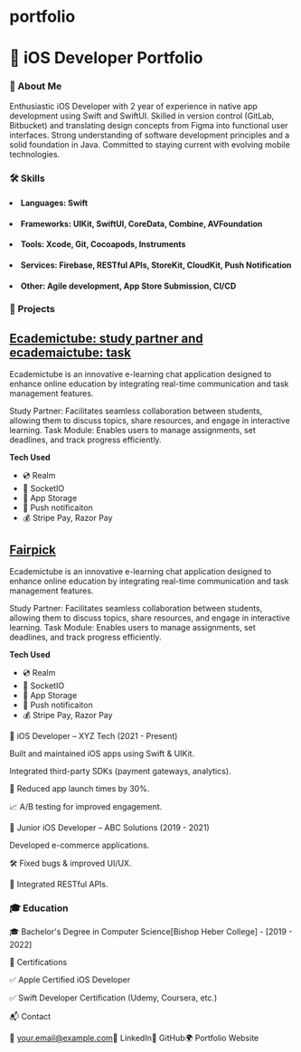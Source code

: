 # portfolio

<h1>📱 iOS Developer Portfolio </h1>

### 🚀 About Me

Enthusiastic iOS Developer with 2 year of experience in native app development using Swift and SwiftUI. Skilled in version control (GitLab, Bitbucket) and translating design concepts from Figma into functional user interfaces. Strong understanding of software development principles and a solid foundation in Java. Committed to staying current with evolving mobile technologies.

### 🛠 Skills

<h4><li>Languages: Swift</li></h4>

<h4><li>Frameworks: UIKit, SwiftUI, CoreData, Combine, AVFoundation</li></h4>

<h4><li>Tools: Xcode, Git, Cocoapods, Instruments</li></h4>

<h4><li>Services: Firebase, RESTful APIs, StoreKit, CloudKit, Push Notification</li></h4>

<h4><li>Other: Agile development, App Store Submission, CI/CD</li></h4>

### 📌 Projects

## [Ecademictube: study partner and ecademaictube: task](https://apps.apple.com/us/app/appideasapp/id6476480047)

Ecademictube is an innovative e-learning chat application designed to enhance online education by integrating real-time communication and task management features.

Study Partner: Facilitates seamless collaboration between students, allowing them to discuss topics, share resources, and engage in interactive learning.
Task Module: Enables users to manage assignments, set deadlines, and track progress efficiently.

**Tech Used**
- 💿 Realm
- 🎨 SocketIO
- 🏦 App Storage
- 🎁 Push notificaiton
- 💰 Stripe Pay, Razor Pay

## [Fairpick](https://apps.apple.com/us/app/appideasapp/id6476480047)

Ecademictube is an innovative e-learning chat application designed to enhance online education by integrating real-time communication and task management features.

Study Partner: Facilitates seamless collaboration between students, allowing them to discuss topics, share resources, and engage in interactive learning.
Task Module: Enables users to manage assignments, set deadlines, and track progress efficiently.

**Tech Used**
- 💿 Realm
- 🎨 SocketIO
- 🏦 App Storage
- 🎁 Push notificaiton
- 💰 Stripe Pay, Razor Pay

🏢 iOS Developer – XYZ Tech (2021 - Present)

Built and maintained iOS apps using Swift & UIKit.

Integrated third-party SDKs (payment gateways, analytics).

🚀 Reduced app launch times by 30%.

📈 A/B testing for improved engagement.

🏢 Junior iOS Developer – ABC Solutions (2019 - 2021)

Developed e-commerce applications.

🛠 Fixed bugs & improved UI/UX.

🔗 Integrated RESTful APIs.

<h3>🎓 Education</h3>

🎓 Bachelor's Degree in Computer Science[Bishop Heber College] - [2019 - 2022]

📜 Certifications

✅ Apple Certified iOS Developer

✅ Swift Developer Certification (Udemy, Coursera, etc.)

📬 Contact

📧 your.email@example.com🔗 LinkedIn🐙 GitHub🌍 Portfolio Website
